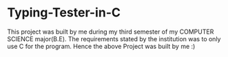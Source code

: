 # Typing-Tester-in-C
This project was built by me during my third semester of my COMPUTER SCIENCE major(B.E).
The requirements stated by the institution was to only use C for the program.
Hence the above Project was built by me :)
